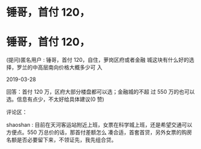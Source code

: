 # 锤哥，首付 120，

# 锤哥，首付 120，

(提问)匿名用户 : 锤哥，首付 120，自住，萝岗区府或者金融 城这块有什么好的选择，罗兰的中高层南向价格大概多少可 入

2019-03-28

回答：首付 120 万，区府大部分楼盘都可以选；金融城的不超 过 550 万的也可以选。信息有点少，不太好给具体建议(0 赞)

评论区：

shaoshan : 目前在天河客运站附近上班，女票在科学城上班，还是希望交通可以方便点。550 万总价的话，那首付差额怎么 凑合适，首套首贷，另外女票的购房名额是否必要留下来，不领证先，我先组合贷。